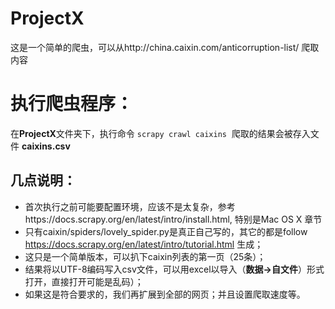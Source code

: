 # ProjectX
这是一个简单的爬虫，可以从http://china.caixin.com/anticorruption-list/ 爬取内容

# 执行爬虫程序：
  在**ProjectX**文件夹下，执行命令
    ```scrapy crawl caixins```
  爬取的结果会被存入文件 **caixins.csv**
      
## 几点说明：

* 首次执行之前可能要配置环境，应该不是太复杂，参考https://docs.scrapy.org/en/latest/intro/install.html, 特别是Mac OS X 章节
* 只有caixin/spiders/lovely_spider.py是真正自己写的，其它的都是follow https://docs.scrapy.org/en/latest/intro/tutorial.html 生成；
* 这只是一个简单版本，可以扒下caixin列表的第一页（25条）；
* 结果将以UTF-8编码写入csv文件，可以用excel以导入（**数据->自文件**）形式打开，直接打开可能是乱码）；
* 如果这是符合要求的，我们再扩展到全部的网页；并且设置爬取速度等。

